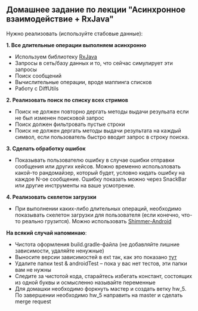 ## Домашнее задание по лекции "Асинхронное взаимодействие + RxJava"

Нужно реализовать (используйте стабовые данные):

**1. Все длительные операции выполняем асинхронно**
- Используем библиотеку [RxJava](https://github.com/ReactiveX/RxJava/tree/2.x)
- Запросы в сеть/базу данных и то, что сейчас симулирует эти запросы
- Поиск сообщений
- Вычислительные операции, вроде маппинга списков
- Работу с DiffUtils

**2. Реализовать поиск по списку всех стримов**
- Поиск не должен повторно дергать методы выдачи резульата если не был изменен поисковой запрос
- Поиск должен фильтровать пустые строки
- Поиск не должен дергать методы выдачи результата на каждый символ, если пользователь быстро вводит запрос в строку поиска.

**3. Сделать обработку ошибок**
- Показывать пользователю ошибку в случае ошибки отправки сообщения или других кейсов. Можно временно использловать какой-то рандомайзер, 
  который будет, условно кидать ошибку на каждое N-ое сообщение. Ошибку показать можно через SnackBar или другие инструменты на ваше усмотрение.

**4. Реализовать скелетон загрузки**
- При выполнении каких-либо длительных операций, необходимо показывать скелетон загрузки для пользователя (если конечно, что-то реально грузится).
  Можно использовать [Shimmer-Android](https://github.com/facebook/shimmer-android)

**На всякий случай напоминаю**:
- Чистота оформления build.gradle-файла (не добавляйте лишние зависимости, удаляйте ненужные)
- Выносите версии зависимостей в ext так, как это показано [тут](https://github.com/android/architecture-samples/blob/master/build.gradle)
- Удалите папки test & androidTest – пока у вас нет тестов, эти папки вам не нужны
- Следите за чистотой кода, старайтесь избегать констант, состоящих из одной буквы и осмысленно называйте переменные
- Для домашки необходимо форкнуть мастер и создать ветку hw_5. По завершении необходимо hw_5 направить на master и сделать merge request
